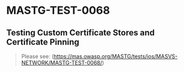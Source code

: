 #  MASTG-TEST-0068

## Testing Custom Certificate Stores and Certificate Pinning

> Please see: (https://mas.owasp.org/MASTG/tests/ios/MASVS-NETWORK/MASTG-TEST-0068/)